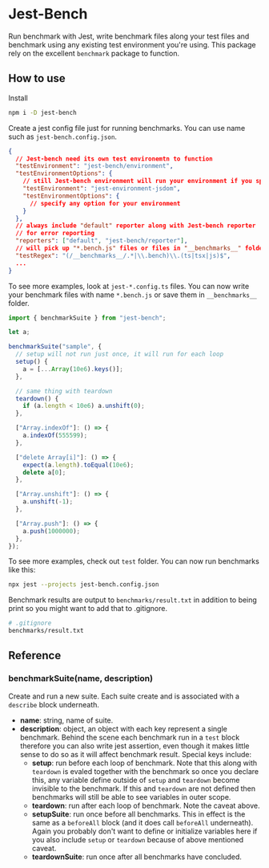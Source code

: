 # Jest-Bench

Run benchmark with Jest, write benchmark files along your test files and benchmark using any existing test environment you're using. This package rely on the excellent `benchmark` package to function.

## How to use

Install

```bash
npm i -D jest-bench
```

Create a jest config file just for running benchmarks. You can use name such as `jest-bench.config.json`.

```json
{
  // Jest-bench need its own test environemtn to function
  "testEnvironment": "jest-bench/environment",
  "testEnvironmentOptions": {
    // still Jest-bench environment will run your environment if you specify it here
    "testEnvironment": "jest-environment-jsdom",
    "testEnvironmentOptions": {
      // specify any option for your environment
    }
  },
  // always include "default" reporter along with Jest-bench reporter
  // for error reporting
  "reporters": ["default", "jest-bench/reporter"],
  // will pick up "*.bench.js" files or files in "__benchmarks__" folder.
  "testRegex": "(/__benchmarks__/.*|\\.bench)\\.(ts|tsx|js)$",
  ...
}
```

To see more examples, look at `jest-*.config.ts` files. You can now write your benchmark files with name `*.bench.js` or save them in `__benchmarks__` folder.

```javascript
import { benchmarkSuite } from "jest-bench";

let a;

benchmarkSuite("sample", {
  // setup will not run just once, it will run for each loop
  setup() {
    a = [...Array(10e6).keys()];
  },

  // same thing with teardown
  teardown() {
    if (a.length < 10e6) a.unshift(0);
  },

  ["Array.indexOf"]: () => {
    a.indexOf(555599);
  },

  ["delete Array[i]"]: () => {
    expect(a.length).toEqual(10e6);
    delete a[0];
  },

  ["Array.unshift"]: () => {
    a.unshift(-1);
  },

  ["Array.push"]: () => {
    a.push(1000000);
  },
});
```

To see more examples, check out `test` folder. You can now run benchmarks like this:

```bash
npx jest --projects jest-bench.config.json
```

Benchmark results are output to `benchmarks/result.txt` in addition to being print so you might want to add that to .gitignore.

```bash
# .gitignore
benchmarks/result.txt
```

## Reference

### benchmarkSuite(name, description)

Create and run a new suite. Each suite create and is associated with a `describe` block underneath.

- **name**: string, name of suite.
- **description**: object, an object with each key represent a single benchmark. Behind the scene each benchmark run in a `test` block therefore you can also write jest assertion, even though it makes little sense to do so as it will affect benchmark result. Special keys include:
  - **setup**: run before each loop of benchmark. Note that this along with `teardown` is evaled together with the benchmark so once you declare this, any variable define outside of `setup` and `teardown` become invisible to the benchmark. If this and `teardown` are not defined then benchmarks will still be able to see variables in outer scope.
  - **teardown**: run after each loop of benchmark. Note the caveat above.
  - **setupSuite**: run once before all benchmarks. This in effect is the same as a `beforeAll` block (and it does call `beforeAll` underneath). Again you probably don't want to define or initialize variables here if you also include `setup` or `teardown` because of above mentioned caveat.
  - **teardownSuite**: run once after all benchmarks have concluded.

